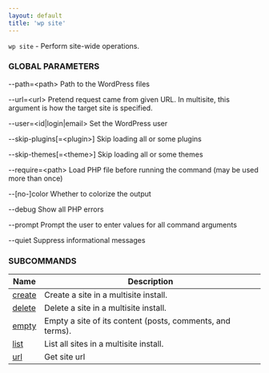 ```yaml
---
layout: default
title: 'wp site'
---
```


`wp site` - Perform site-wide operations.



### GLOBAL PARAMETERS

  --path=&lt;path&gt;
      Path to the WordPress files

  --url=&lt;url&gt;
      Pretend request came from given URL. In multisite, this argument is how the target site is specified.

  --user=&lt;id|login|email&gt;
      Set the WordPress user

  --skip-plugins[=&lt;plugin&gt;]
      Skip loading all or some plugins

  --skip-themes[=&lt;theme&gt;]
      Skip loading all or some themes

  --require=&lt;path&gt;
      Load PHP file before running the command (may be used more than once)

  --[no-]color
      Whether to colorize the output

  --debug
      Show all PHP errors

  --prompt
      Prompt the user to enter values for all command arguments

  --quiet
      Suppress informational messages



### SUBCOMMANDS

<table>
	<thead>
	<tr>
		<th>Name</th>
		<th>Description</th>
	</tr>
	</thead>
	<tbody>
		<tr>
			<td><a href="/commands/site/create/">create</a></td>
			<td>Create a site in a multisite install.</td>
		</tr>
		<tr>
			<td><a href="/commands/site/delete/">delete</a></td>
			<td>Delete a site in a multisite install.</td>
		</tr>
		<tr>
			<td><a href="/commands/site/empty/">empty</a></td>
			<td>Empty a site of its content (posts, comments, and terms).</td>
		</tr>
		<tr>
			<td><a href="/commands/site/list/">list</a></td>
			<td>List all sites in a multisite install.</td>
		</tr>
		<tr>
			<td><a href="/commands/site/url/">url</a></td>
			<td>Get site url</td>
		</tr>
	</tbody>
</table>
